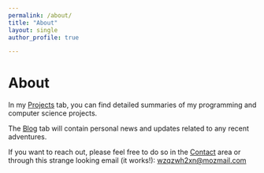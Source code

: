 ```yaml
---
permalink: /about/
title: "About"
layout: single
author_profile: true

---
```


<h1>About</h1>

<p>In my <a href="/projects/">Projects</a> tab, you can find detailed summaries of my programming and computer science projects.</p>

<p>The <a href="/blog/">Blog</a> tab will contain personal news and updates related to any recent adventures.</p>

<p>If you want to reach out, please feel free to do so in the <a href="/contact/">Contact</a> area or through this strange looking email (it works!): <a href="mailto:wzqzwh2xn@mozmail.com">wzqzwh2xn@mozmail.com</a></p>

